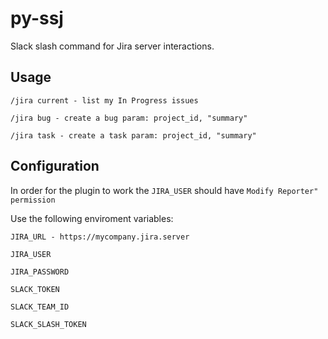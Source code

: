# py-ssj

Slack slash command for Jira server interactions.

## Usage
```
/jira current - list my In Progress issues

/jira bug - create a bug param: project_id, "summary"
 
/jira task - create a task param: project_id, "summary"
```
## Configuration
In order for the plugin to work the `JIRA_USER` should have ```Modify Reporter" permission``` 

Use the following enviroment variables:

```
JIRA_URL - https://mycompany.jira.server

JIRA_USER

JIRA_PASSWORD

SLACK_TOKEN 

SLACK_TEAM_ID

SLACK_SLASH_TOKEN
```

